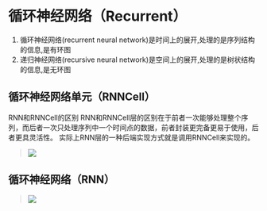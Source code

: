 # 循环神经网络（Recurrent）
1. 循环神经网络(recurrent neural network)是时间上的展开,处理的是序列结构的信息,是有环图
2. 递归神经网络(recursive neural network)是空间上的展开,处理的是树状结构的信息,是无环图

## 循环神经网络单元（RNNCell）
RNN和RNNCell的区别
RNN和RNNCell层的区别在于前者一次能够处理整个序列，而后者一次只处理序列中一个时间点的数据，前者封装更完备更易于使用，后者更具灵活性。 实际上RNN层的一种后端实现方式就是调用RNNCell来实现的。  
> [![](https://colab.research.google.com/assets/colab-badge.svg)](https://colab.research.google.com/github/itmorn/AI.handbook/blob/main/DL/torch/nn/Recurrent/RNNCell.ipynb)  

## 循环神经网络（RNN）
> [![](https://colab.research.google.com/assets/colab-badge.svg)](https://colab.research.google.com/github/itmorn/AI.handbook/blob/main/DL/torch/nn/Recurrent/RNN.ipynb)  


